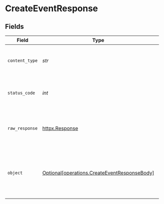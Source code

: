 # CreateEventResponse


## Fields

| Field                                                                                              | Type                                                                                               | Required                                                                                           | Description                                                                                        | Example                                                                                            |
| -------------------------------------------------------------------------------------------------- | -------------------------------------------------------------------------------------------------- | -------------------------------------------------------------------------------------------------- | -------------------------------------------------------------------------------------------------- | -------------------------------------------------------------------------------------------------- |
| `content_type`                                                                                     | *str*                                                                                              | :heavy_check_mark:                                                                                 | HTTP response content type for this operation                                                      |                                                                                                    |
| `status_code`                                                                                      | *int*                                                                                              | :heavy_check_mark:                                                                                 | HTTP response status code for this operation                                                       |                                                                                                    |
| `raw_response`                                                                                     | [httpx.Response](https://www.python-httpx.org/api/#response)                                       | :heavy_check_mark:                                                                                 | Raw HTTP response; suitable for custom response parsing                                            |                                                                                                    |
| `object`                                                                                           | [Optional[operations.CreateEventResponseBody]](../../models/operations/createeventresponsebody.md) | :heavy_minus_sign:                                                                                 | Event created                                                                                      | {<br/>"event_id": "7f22137a-6911-4ed3-bc36-110f1dde6b66",<br/>"success": true<br/>}                |